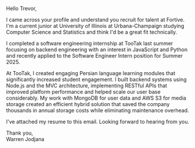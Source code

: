 Hello Trevor,  
  
I came across your profile and understand you recruit for talent at Fortive. I'm a current junior at University of Illinois at Urbana-Champaign studying Computer Science and Statistics and think I'd be a great fit technically.  
  
I completed a software engineering internship at TooTak last summer focusing on backend engineering with an interest in JavaScript and Python and recently applied to the Software Engineer Intern position for Summer 2025.  
  
At TooTak, I created engaging Persian language learning modules that significantly increased student engagement. I built backend systems using Node.js and the MVC architecture, implementing RESTful APIs that improved platform performance and helped scale our user base considerably. My work with MongoDB for user data and AWS S3 for media storage created an efficient hybrid solution that saved the company thousands in annual storage costs while eliminating maintenance overhead.  
  
I've attached my resume to this email. Looking forward to hearing from you.  
  
Thank you,  
Warren Jodjana